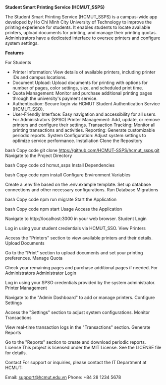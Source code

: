 **Student Smart Printing Service (HCMUT_SSPS)**


The Student Smart Printing Service (HCMUT_SSPS) is a campus-wide app developed by Ho Chi Minh City University of Technology to improve the printing experience for students. It enables students to locate available printers, upload documents for printing, and manage their printing quotas. Administrators have a dedicated interface to oversee printers and configure system settings.

**Features**


For Students


+ Printer Information: View details of available printers, including printer IDs and campus locations.
+ Document Upload: Upload documents for printing with options for number of pages, color settings, size, and scheduled print time.
+ Quota Management: Monitor and purchase additional printing pages through the university's payment service.
+ Authentication: Secure login via HCMUT Student Authentication Service (HCMUT_SSO).
+ User-Friendly Interface: Easy navigation and accessibility for all users.
For Administrators (SPSO)
Printer Management: Add, update, or remove printers and configure their settings.
Transaction Tracking: Monitor all printing transactions and activities.
Reporting: Generate customizable periodic reports.
System Configuration: Adjust system settings to optimize service performance.
Installation
Clone the Repository

bash
Copy code
git clone https://github.com/HCMUT-SSPS/hcmut_ssps.git
Navigate to the Project Directory

bash
Copy code
cd hcmut_ssps
Install Dependencies

bash
Copy code
npm install
Configure Environment Variables

Create a .env file based on the .env.example template.
Set up database connections and other necessary configurations.
Run Database Migrations

bash
Copy code
npm run migrate
Start the Application

bash
Copy code
npm start
Usage
Access the Application

Navigate to http://localhost:3000 in your web browser.
Student Login

Log in using your student credentials via HCMUT_SSO.
View Printers

Access the "Printers" section to view available printers and their details.
Upload Documents

Go to the "Print" section to upload documents and set your printing preferences.
Manage Quota

Check your remaining pages and purchase additional pages if needed.
For Administrators
Administrator Login

Log in using your SPSO credentials provided by the system administrator.
Printer Management

Navigate to the "Admin Dashboard" to add or manage printers.
Configure Settings

Access the "Settings" section to adjust system configurations.
Monitor Transactions

View real-time transaction logs in the "Transactions" section.
Generate Reports

Go to the "Reports" section to create and download periodic reports.
License
This project is licensed under the MIT License. See the LICENSE file for details.

Contact
For support or inquiries, please contact the IT Department at HCMUT:

Email: support@hcmut.edu.vn
Phone: +84 28 1234 5678
